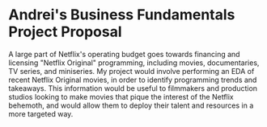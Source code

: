 # Andrei's Business Fundamentals Project Proposal

A large part of Netflix's operating budget goes towards financing and licensing "Netflix Original" programming, including movies, documentaries, TV series, and miniseries. My project would involve performing an EDA of recent Netflix Original movies, in order to identify programming trends and takeaways. This information would be useful to filmmakers and production studios looking to make movies that pique the interest of the Netflix behemoth, and would allow them to deploy their talent and resources in a more targeted way.